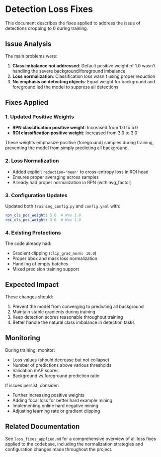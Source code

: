 # Detection Loss Fixes

This document describes the fixes applied to address the issue of detections dropping to 0 during training.

## Issue Analysis

The main problems were:

1. **Class imbalance not addressed**: Default positive weight of 1.0 wasn't handling the severe background/foreground imbalance
2. **Loss normalization**: Classification loss wasn't using proper reduction
3. **No emphasis on detecting objects**: Equal weight for background and foreground led the model to suppress all detections

## Fixes Applied

### 1. Updated Positive Weights
- **RPN classification positive weight**: Increased from 1.0 to 5.0
- **ROI classification positive weight**: Increased from 3.0 to 3.0
  
These weights emphasize positive (foreground) samples during training, preventing the model from simply predicting all background.

### 2. Loss Normalization
- Added explicit `reduction='mean'` to cross-entropy loss in ROI head
- Ensures proper averaging across samples
- Already had proper normalization in RPN (with avg_factor)

### 3. Configuration Updates
Updated both `training_config.py` and `config.yaml` with:
```yaml
rpn_cls_pos_weight: 5.0  # Was 1.0
roi_cls_pos_weight: 3.0  # Was 1.0
```

### 4. Existing Protections
The code already had:
- Gradient clipping (`clip_grad_norm: 10.0`)
- Proper bbox and mask loss normalization
- Handling of empty batches
- Mixed precision training support

## Expected Impact

These changes should:
1. Prevent the model from converging to predicting all background
2. Maintain stable gradients during training
3. Keep detection scores reasonable throughout training
4. Better handle the natural class imbalance in detection tasks

## Monitoring

During training, monitor:
- Loss values (should decrease but not collapse)
- Number of predictions above various thresholds
- Validation mAP scores
- Background vs foreground prediction ratio

If issues persist, consider:
- Further increasing positive weights
- Adding focal loss for better hard example mining
- Implementing online hard negative mining
- Adjusting learning rate or gradient clipping

## Related Documentation

See `loss_fixes_applied.md` for a comprehensive overview of all loss fixes applied to the codebase, including the normalization strategies and configuration changes made throughout the project.